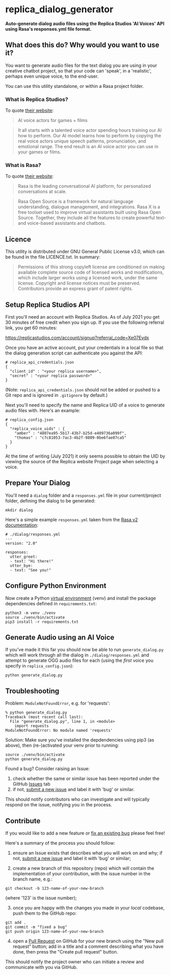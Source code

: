 # replica_dialog_generator

**Auto-generate dialog audio files using the Replica Studios 'AI Voices' API
using Rasa's responses.yml file format.**

## What does this do? Why would you want to use it?

You want to generate audio files for the text dialog you are using in your
creative chatbot project, so that your code can 'speak', in a 'realistic',
perhaps even unique voice, to the end-user.

You can use this utility standalone, or within a Rasa project folder.

### What is Replica Studios?

To quote [their website](https://replicastudios.com):

> AI voice actors for games + films

> It all starts with a talented voice actor spending hours training our AI how
> to perform.
> Our AI model learns how to perform by copying the real voice actors unique
> speech patterns, pronunciation, and emotional range.
> The end result is an AI voice actor you can use in your games or films.

### What is Rasa?

To quote [their website](https://rasa.com):

> Rasa is the leading conversational AI platform, for personalized
> conversations at scale.

> Rasa Open Source is a framework for natural language understanding,
> dialogue management, and integrations. Rasa X is a free toolset used to
> improve virtual assistants built using Rasa Open Source. Together, they
> include all the features to create powerful text- and voice-based assistants
> and chatbots.

## Licence

This utility is distributed under GNU General Public License v3.0,
which can be found in the file LICENCE.txt. In summary:

> Permissions of this strong copyleft license are conditioned on making
> available complete source code of licensed works and modifications,
> which include larger works using a licensed work, under the same license.
> Copyright and license notices must be preserved.
> Contributors provide an express grant of patent rights.

## Setup Replica Studios API

First you'll need an account with Replica Studios. As of July 2021 you get
30 minutes of free credit when you sign up. If you use the following referral
link, you get 60 minutes:

https://replicastudios.com/account/signup?referral_code=Xe07Evdx

Once you have an active account, put your credentials in a local file so that
the dialog generation script can authenticate you against the API:

```
# replica_api_credentials.json
{
  "client_id" : "<your replica username>",
  "secret" : "<your replica password>"
}
```

(Note: `replica_api_credentials.json` should not be added or pushed to a
Git repo and is ignored in `.gitignore` by default.)

Next you'll need to specify the name and Replica UID of a voice to generate
audio files with. Here's an example:

```
# replica_config.json
{
  "replica_voice_uids" : {
    "amber" : "4807ea95-5b17-43b7-b25d-e409736a099f",
    "thomas" : "c7c81053-7ac3-4b2f-9809-0be6fae07ca5"
  }
}
```

At the time of writing (July 2021) it only seems possible to obtain the UID
by viewing the source of the Replica website Project page when selecting
a voice.

## Prepare Your Dialog

You'll need a `dialog` folder and a `responses.yml` file in your current/project
folder, defining the dialog to be generated:

```
mkdir dialog
```

Here's a simple example `responses.yml` taken from the
[Rasa v2 documentation](https://rasa.com/docs/rasa/responses/):

```
# ./dialog/responses.yml
---
version: "2.0"

responses:
  utter_greet:
  - text: "Hi there!"
  utter_bye:
  - text: "See you!"
```

## Configure Python Environment

Now create a Python
[virtual environment](https://docs.python.org/3/library/venv.html) (venv) and
install the package dependencies defined in `requirements.txt`:

```
python3 -m venv ./venv
source ./venv/bin/activate
pip3 install -r requirements.txt
```

## Generate Audio using an AI Voice

If you've made it this far you should now be able to run `generate_dialog.py`
which will work through all the dialog in `./dialog/responses.yml` and attempt
to generate OGG audio files for each (using the *first* voice you specify in
  `replica_config.json`):

```
python generate_dialog.py
```

## Troubleshooting

Problem: `ModuleNotFoundError`, e.g. for 'requests':

```
% python generate_dialog.py
Traceback (most recent call last):
  File "generate_dialog.py", line 1, in <module>
    import requests
ModuleNotFoundError: No module named 'requests'
```

Solution: Make sure you've installed the depdendencies using pip3 (as above),
then (re-)activated your venv prior to running:

```
source ./venv/bin/activate
python generate_dialog.py
```

Found a bug? Consider raising an Issue:

1. check whether the same or similar issue has been reported under the
GitHub
[Issues](https://github.com/spaceport-game/replica_dialog_generator/issues)
tab
2. if not,
[submit a new issue](https://github.com/spaceport-game/replica_dialog_generator/issues/new/choose)
and label it with 'bug' or similar.

This should notify contributors who can investigate and will typically respond
on the issue, notifying you in the process.

## Contribute

If you would like to add a new feature or
[fix an existing bug](https://github.com/spaceport-game/replica_dialog_generator/issues?q=is%3Aopen+is%3Aissue+label%3Abug)
please feel free!

Here's a summary of the process you should follow:

1. ensure an Issue exists that describes what you will work on and why; if not,
[submit a new issue](https://github.com/spaceport-game/replica_dialog_generator/issues/new/choose)
and label it with 'bug' or similar;

2. create a new branch of this repository (repo) which will contain the
implementation of your contribution, with the issue number in the branch name,
e.g.:

`git checkout -b 123-name-of-your-new-branch`

(where '123' is the issue number);

3. once you are happy with the changes you made in your *local* codebase,
push them to the GitHub repo:

```
git add .
git commit -m "fixed a bug"
git push origin 123-name-of-your-new-branch
```

4. open a
[Pull Request](https://github.com/spaceport-game/replica_dialog_generator/pulls)
on GitHub for your new branch using the
"New pull request" button; add in a title and a comment describing what you
have done, then press the "Create pull request" button.

This should notify the project owner who can initiate a review and communicate
with you via GitHub.
